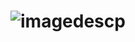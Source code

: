# ![imagedescp](https://media.discordapp.net/attachments/1277011241658749062/1342244131363098704/1c2a3a19-6104-452b-822c-b3147d060f6e.gif?ex=686c39c2&is=686ae842&hm=295a7e4931e4a7c2c675e6ce32fc50d8a20f256cd0ecd0f18ea601195c932376&=&width=482&height=362)
